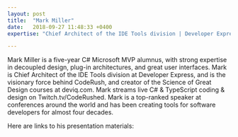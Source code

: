 ```yaml
---
layout: post
title:  "Mark Miller"
date:   2018-09-27 11:48:33 +0400
expertise: "Chief Architect of the IDE Tools division | Developer Express"

---
```


Mark Miller is a five-year C# Microsoft MVP alumnus, with strong expertise in decoupled design, plug-in architectures, and great user interfaces. Mark is Chief Architect of the IDE Tools division at Developer Express, and is the visionary force behind CodeRush, and creator of the Science of Great Design courses at deviq.com. Mark streams live C# & TypeScript coding & design on Twitch.tv/CodeRushed. Mark is a top-ranked speaker at conferences around the world and has been creating tools for software developers for almost four decades.

Here are links to his presentation materials:

